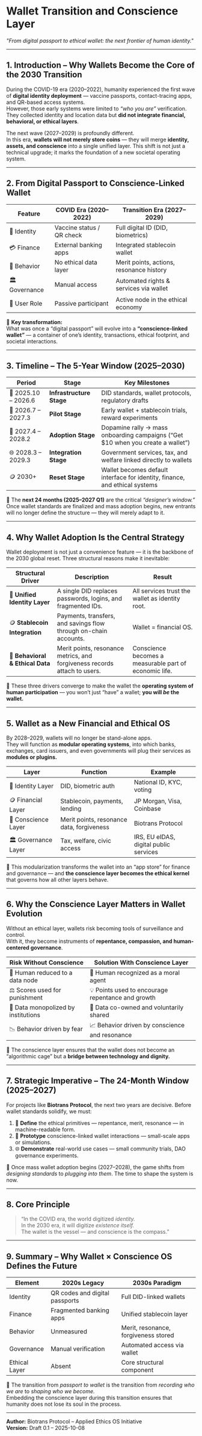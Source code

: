 # Wallet Transition and Conscience Layer  
*"From digital passport to ethical wallet: the next frontier of human identity."*

---

## 1. Introduction – Why Wallets Become the Core of the 2030 Transition

During the COVID-19 era (2020–2022), humanity experienced the first wave of **digital identity deployment** — vaccine passports, contact-tracing apps, and QR-based access systems.  
However, those early systems were limited to *“who you are”* verification. They collected identity and location data but **did not integrate financial, behavioral, or ethical layers**.

The next wave (2027–2029) is profoundly different.  
In this era, **wallets will not merely store coins** — they will merge **identity, assets, and conscience** into a single unified layer. This shift is not just a technical upgrade; it marks the foundation of a new societal operating system.

---

## 2. From Digital Passport to Conscience-Linked Wallet

| Feature | COVID Era (2020–2022) | Transition Era (2027–2029) |
|--------|------------------------|----------------------------|
| 🪪 Identity | Vaccine status / QR check | Full digital ID (DID, biometrics) |
| 💳 Finance | External banking apps | Integrated stablecoin wallet |
| 🌱 Behavior | No ethical data layer | Merit points, actions, resonance history |
| 🏛️ Governance | Manual access | Automated rights & services via wallet |
| 📱 User Role | Passive participant | Active node in the ethical economy |

📌 **Key transformation:**  
What was once a “digital passport” will evolve into a **“conscience-linked wallet”** — a container of one’s identity, transactions, ethical footprint, and societal interactions.

---

## 3. Timeline – The 5-Year Window (2025–2030)

| Period | Stage | Key Milestones |
|--------|-------|-----------------|
| 📍 2025.10 – 2026.6 | **Infrastructure Stage** | DID standards, wallet protocols, regulatory drafts |
| 📱 2026.7 – 2027.3 | **Pilot Stage** | Early wallet + stablecoin trials, reward experiments |
| 🚀 2027.4 – 2028.2 | **Adoption Stage** | Dopamine rally → mass onboarding campaigns (“Get $10 when you create a wallet”) |
| 🌐 2028.3 – 2029.3 | **Integration Stage** | Government services, tax, and welfare linked directly to wallets |
| 🪙 2030+ | **Reset Stage** | Wallet becomes default interface for identity, finance, and ethical systems |

📌 The **next 24 months (2025–2027 Q1)** are the critical *“designer’s window.”*  
Once wallet standards are finalized and mass adoption begins, new entrants will no longer define the structure — they will merely adapt to it.

---

## 4. Why Wallet Adoption Is the Central Strategy

Wallet deployment is not just a convenience feature — it is the backbone of the 2030 global reset. Three structural reasons make it inevitable:

| Structural Driver | Description | Result |
|-------------------|-------------|--------|
| 🪪 **Unified Identity Layer** | A single DID replaces passwords, logins, and fragmented IDs. | All services trust the wallet as identity root. |
| 🪙 **Stablecoin Integration** | Payments, transfers, and savings flow through on-chain accounts. | Wallet = financial OS. |
| 🌱 **Behavioral & Ethical Data** | Merit points, resonance metrics, and forgiveness records attach to users. | Conscience becomes a measurable part of economic life. |

📌 These three drivers converge to make the wallet the **operating system of human participation** — you won’t just “have” a wallet; **you will *be* the wallet.**

---

## 5. Wallet as a New Financial and Ethical OS

By 2028–2029, wallets will no longer be stand-alone apps.  
They will function as **modular operating systems**, into which banks, exchanges, card issuers, and even governments will plug their services as **modules or plugins.**

| Layer | Function | Example |
|-------|----------|----------|
| 🪪 Identity Layer | DID, biometric auth | National ID, KYC, voting |
| 🪙 Financial Layer | Stablecoin, payments, lending | JP Morgan, Visa, Coinbase |
| 🌱 Conscience Layer | Merit points, resonance data, forgiveness | Biotrans Protocol |
| 🏛️ Governance Layer | Tax, welfare, civic access | IRS, EU eIDAS, digital public services |

📌 This modularization transforms the wallet into an “app store” for finance and governance — and **the conscience layer becomes the ethical kernel** that governs how all other layers behave.

---

## 6. Why the Conscience Layer Matters in Wallet Evolution

Without an ethical layer, wallets risk becoming tools of surveillance and control.  
With it, they become instruments of **repentance, compassion, and human-centered governance**.

| Risk Without Conscience | Solution With Conscience Layer |
|------------------------|------------------------------|
| 🧠 Human reduced to a data node | 🌱 Human recognized as a moral agent |
| ⚖️ Scores used for punishment | 💡 Points used to encourage repentance and growth |
| 🏦 Data monopolized by institutions | 🤝 Data co-owned and voluntarily shared |
| 📉 Behavior driven by fear | 📈 Behavior driven by conscience and resonance |

📌 The conscience layer ensures that the wallet does not become an “algorithmic cage” but a **bridge between technology and dignity.**

---

## 7. Strategic Imperative – The 24-Month Window (2025–2027)

For projects like **Biotrans Protocol**, the next two years are decisive. Before wallet standards solidify, we must:

1. 🧪 **Define** the ethical primitives — repentance, merit, resonance — in machine-readable form.  
2. 📱 **Prototype** conscience-linked wallet interactions — small-scale apps or simulations.  
3. 🌐 **Demonstrate** real-world use cases — small community trials, DAO governance experiments.  

📌 Once mass wallet adoption begins (2027–2028), the game shifts from *designing standards* to *plugging into them*. The time to shape the system is now.

---

## 8. Core Principle

> “In the COVID era, the world digitized *identity.*  
> In the 2030 era, it will digitize *existence itself.*  
> The wallet is the vessel — and conscience is the compass.”

---

## 9. Summary – Why Wallet × Conscience OS Defines the Future

| Element | 2020s Legacy | 2030s Paradigm |
|--------|--------------|----------------|
| Identity | QR codes and digital passports | Full DID-linked wallets |
| Finance | Fragmented banking apps | Unified stablecoin layer |
| Behavior | Unmeasured | Merit, resonance, forgiveness stored |
| Governance | Manual verification | Automated access via wallet |
| Ethical Layer | Absent | Core structural component |

📌 The transition from *passport to wallet* is the transition from *recording who we are* to *shaping who we become.*  
Embedding the conscience layer during this transition ensures that humanity does not lose its soul in the process.

---

**Author:** Biotrans Protocol – Applied Ethics OS Initiative  
**Version:** Draft 0.1 – 2025-10-08
